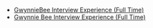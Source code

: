  - [GwynnieBee Interview Experience (Full Time)](https://www.geeksforgeeks.org/gwynniebee-interview-experience-full-time/)
- [Gwynnie Bee Interview Experience (Full Time)](https://www.geeksforgeeks.org/gwynnie-bee-interview-experience-full-time/)